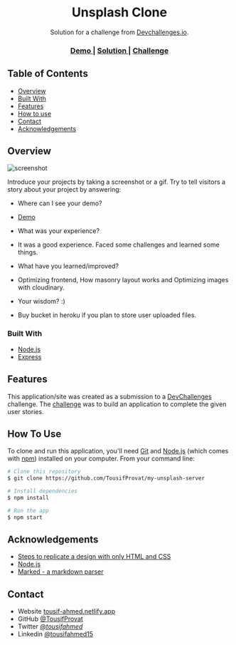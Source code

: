 <h1 align="center">Unsplash Clone</h1>

<div align="center">
   Solution for a challenge from  <a href="http://devchallenges.io" target="_blank">Devchallenges.io</a>.
</div>

<div align="center">
  <h3>
    <a href="https://myunsplash-tap.netlify.app/">
      Demo
    </a>
    <span> | </span>
    <a href="https://devchallenges.io/solutions/d3m9OiGju11urUqZnhUr">
      Solution
    </a>
    <span> | </span>
    <a href="https://devchallenges.io/challenges/rYyhwJAxMfES5jNQ9YsP">
      Challenge
    </a>
  </h3>
</div>

<!-- TABLE OF CONTENTS -->

## Table of Contents

- [Overview](#overview)
- [Built With](#built-with)
- [Features](#features)
- [How to use](#how-to-use)
- [Contact](#contact)
- [Acknowledgements](#acknowledgements)

<!-- OVERVIEW -->

## Overview

![screenshot](https://res.cloudinary.com/imageuploader-tap/image/upload/v1630933156/screencapture-myunsplash-tap-netlify-app-2021-09-06-18_58_37_rf37a8.png)

Introduce your projects by taking a screenshot or a gif. Try to tell visitors a story about your project by answering:

- Where can I see your demo?
- <a href="https://myunsplash-tap.netlify.app/">
      Demo
    </a>

- What was your experience?
- It was a good experience. Faced some challenges and learned some things.

- What have you learned/improved?
- Optimizing frontend, How masonry layout works and Optimizing images with cloudinary.

- Your wisdom? :)
- Buy bucket in heroku if you plan to store user uploaded files.

### Built With

<!-- This section should list any major frameworks that you built your project using. Here are a few examples.-->

- [Node.js](https://nodejs.org)
- [Express](https://expressjs.com/)

## Features

<!-- List the features of your application or follow the template. Don't share the figma file here :) -->

This application/site was created as a submission to a [DevChallenges](https://devchallenges.io/challenges) challenge. The [challenge](https://devchallenges.io/challenges/rYyhwJAxMfES5jNQ9YsP) was to build an application to complete the given user stories.

## How To Use

<!-- Example: -->

To clone and run this application, you'll need [Git](https://git-scm.com) and [Node.js](https://nodejs.org/en/download/) (which comes with [npm](http://npmjs.com)) installed on your computer. From your command line:

```bash
# Clone this repository
$ git clone https://github.com/TousifProvat/my-unsplash-server

# Install dependencies
$ npm install

# Run the app
$ npm start
```

## Acknowledgements

<!-- This section should list any articles or add-ons/plugins that helps you to complete the project. This is optional but it will help you in the future. For example: -->

- [Steps to replicate a design with only HTML and CSS](https://devchallenges-blogs.web.app/how-to-replicate-design/)
- [Node.js](https://nodejs.org/)
- [Marked - a markdown parser](https://github.com/chjj/marked)

## Contact

- Website [tousif-ahmed.netlify.app](https://tousif-ahmed.netlify.app/)
- GitHub [@TousifProvat](https://github.com/TousifProvat)
- Twitter [@_tousifahmed_](https://twitter.com/_tousifahmed_)
- Linkedin [@tousifahmed15](https://www.linkedin.com/in/tousifahmed15/)
